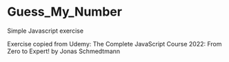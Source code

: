 # Guess_My_Number
Simple Javascript exercise

Exercise copied from Udemy:
The Complete JavaScript Course 2022: From Zero to Expert! by Jonas Schmedtmann
